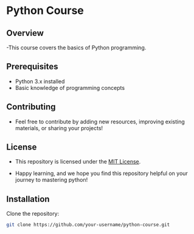 
# Python Course

## Overview
-This course covers the basics of Python programming.

## Prerequisites
- Python 3.x installed
- Basic knowledge of programming concepts

## Contributing

- Feel free to contribute by adding new resources, improving existing materials, or sharing your projects!

## License

- This repository is licensed under the [MIT License](LICENSE).

- Happy learning, and we hope you find this repository helpful on your journey to mastering python!

## Installation
Clone the repository:
```bash
git clone https://github.com/your-username/python-course.git

